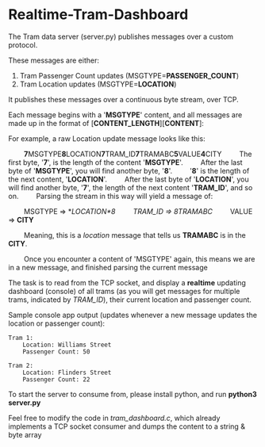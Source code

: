 # Realtime-Tram-Dashboard

The Tram data server (server.py) publishes messages over a custom protocol. 

These messages are either:

1. Tram Passenger Count updates (MSGTYPE=**PASSENGER_COUNT**)
2. Tram Location updates (MSGTYPE=**LOCATION**)

It publishes these messages over a continuous byte stream, over TCP.

Each message begins with a '**MSGTYPE**' content, and all messages are made up in the format of [**CONTENT_LENGTH**][**CONTENT**]:

For example, a raw Location update message looks like this:

&nbsp;&nbsp;&nbsp;&nbsp;&nbsp;&nbsp;&nbsp;&nbsp;**7**MSGTYPE**8**LOCATION**7**TRAM_ID**7**TRAMABC**5**VALUE**4**CITY
&nbsp;&nbsp;&nbsp;&nbsp;&nbsp;&nbsp;&nbsp;&nbsp;The first byte, '**7**', is the length of the content '**MSGTYPE**'.
&nbsp;&nbsp;&nbsp;&nbsp;&nbsp;&nbsp;&nbsp;&nbsp;After the last byte of '**MSGTYPE**', you will find another byte, '**8**'.
&nbsp;&nbsp;&nbsp;&nbsp;&nbsp;&nbsp;&nbsp;&nbsp;'**8**' is the length of the next content, '**LOCATION**'. 
&nbsp;&nbsp;&nbsp;&nbsp;&nbsp;&nbsp;&nbsp;&nbsp;After the last byte of '**LOCATION**', you will find another byte, '**7**', the length of the next content '**TRAM_ID**', and so on.
&nbsp;&nbsp;&nbsp;&nbsp;&nbsp;&nbsp;&nbsp;&nbsp;Parsing the stream in this way will yield a message of:

&nbsp;&nbsp;&nbsp;&nbsp;&nbsp;&nbsp;&nbsp;&nbsp;MSGTYPE => **LOCATION*8
&nbsp;&nbsp;&nbsp;&nbsp;&nbsp;&nbsp;&nbsp;&nbsp;TRAM_ID => *8TRAMABC**
&nbsp;&nbsp;&nbsp;&nbsp;&nbsp;&nbsp;&nbsp;&nbsp;VALUE => **CITY**

&nbsp;&nbsp;&nbsp;&nbsp;&nbsp;&nbsp;&nbsp;&nbsp;Meaning, this is a *location* message that tells us **TRAMABC** is in the **CITY**.

&nbsp;&nbsp;&nbsp;&nbsp;&nbsp;&nbsp;&nbsp;&nbsp;Once you encounter a content of 'MSGTYPE' again, this means we are in a new message, and finished parsing the current message

The task is to read from the TCP socket, and display a **realtime** updating dashboard (console) of all trams (as you will get messages for multiple trams, indicated by *TRAM_ID*), their current location and passenger count.

Sample console app output (updates whenever a new message updates the location or passenger count):

    Tram 1:
        Location: Williams Street
        Passenger Count: 50

    Tram 2:
        Location: Flinders Street
        Passenger Count: 22

To start the server to consume from, please install python, and run **python3 server.py**

Feel free to modify the code in *tram_dashboard.c*, which already implements a TCP socket consumer and dumps the content to a string & byte array
